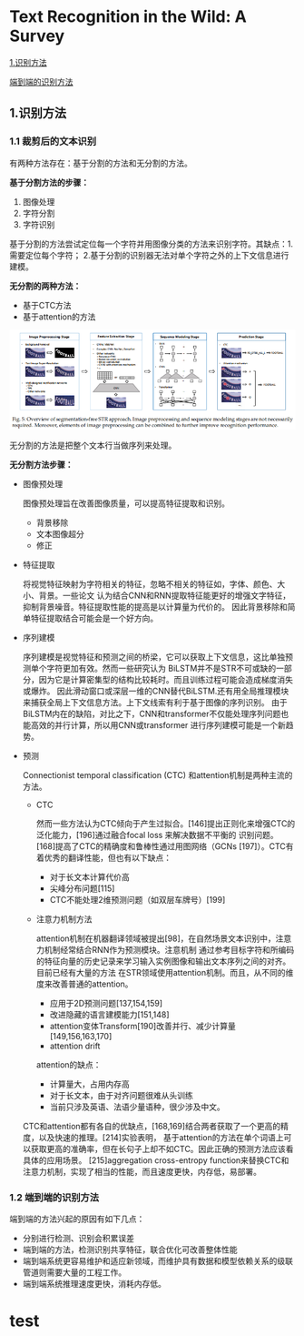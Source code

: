 # Text Recognition in the Wild: A Survey

[1.识别方法](##1.识别方法)

[端到端的识别方法](#test)

## 1.识别方法

### 1.1 裁剪后的文本识别
有两种方法存在：基于分割的方法和无分割的方法。

**基于分割方法的步骤：**
1. 图像处理
2. 字符分割
3. 字符识别

基于分割的方法尝试定位每一个字符并用图像分类的方法来识别字符。其缺点：1.需要定位每个字符；
2.基于分割的识别器无法对单个字符之外的上下文信息进行建模。

**无分割的两种方法：**
* 基于CTC方法
* 基于attention的方法

![img_14.png](img_14.png)

无分割的方法是把整个文本行当做序列来处理。

**无分割方法步骤：**

* 图像预处理
  
  图像预处理旨在改善图像质量，可以提高特征提取和识别。
  * 背景移除
  * 文本图像超分
  * 修正
* 特征提取
  
  将视觉特征映射为字符相关的特征，忽略不相关的特征如，字体、颜色、大小、背景。一些论文
  认为结合CNN和RNN提取特征能更好的增强文字特征，抑制背景噪音。特征提取性能的提高是以计算量为代价的。
  因此背景移除和简单特征提取结合可能会是一个好方向。
* 序列建模
  
  序列建模是视觉特征和预测之间的桥梁，它可以获取上下文信息，这比单独预测单个字符更加有效。然而一些研究认为
  BiLSTM并不是STR不可或缺的一部分，因为它是计算密集型的结构比较耗时。而且训练过程可能会造成梯度消失或爆炸。
  因此滑动窗口或深层一维的CNN替代BiLSTM.还有用全局推理模块来捕获全局上下文信息方法。上下文线索有利于基于图像的序列识别。
  由于BiLSTM内在的缺陷，对比之下，CNN和transformer不仅能处理序列问题也能高效的并行计算，所以用CNN或transformer
  进行序列建模可能是一个新趋势。
* 预测

  Connectionist temporal classification (CTC) 和attention机制是两种主流的方法。
  * CTC
    
    然而一些方法认为CTC倾向于产生过拟合。[146]提出正则化来增强CTC的泛化能力，[196]通过融合focal loss 来解决数据不平衡的
    识别问题。[168]提高了CTC的精确度和鲁棒性通过用图网络（GCNs [197]）。CTC有着优秀的翻译性能，但也有以下缺点：
    * 对于长文本计算代价高
    * 尖峰分布问题[115]
    * CTC不能处理2维预测问题（如双层车牌号）[199]

  * 注意力机制方法
  
    attention机制在机器翻译领域被提出[98]，在自然场景文本识别中，注意力机制经常结合RNN作为预测模块。注意机制
    通过参考目标字符和所编码的特征向量的历史记录来学习输入实例图像和输出文本序列之间的对齐。目前已经有大量的方法
    在STR领域使用attention机制。而且，从不同的维度来改善普通的attention。
    * 应用于2D预测问题[137,154,159]
    * 改进隐藏的语言建模能力[151,148]
    * attention变体Transform[190]改善并行、减少计算量[149,156,163,170]
    * attention drift
    
    attention的缺点：
      * 计算量大，占用内存高
      * 对于长文本，由于对齐问题很难从头训练
      * 当前只涉及英语、法语少量语种，很少涉及中文。
  
  CTC和attention都有各自的优缺点，[168,169]结合两者获取了一个更高的精度，以及快速的推理。[214]实验表明，
  基于attention的方法在单个词语上可以获取更高的准确率，但在长句子上却不如CTC。因此正确的预测方法应该看具体的应用场景。
  [215]aggregation cross-entropy function来替换CTC和注意力机制，实现了相当的性能，而且速度更快，内存低，易部署。
  
### 1.2 端到端的识别方法
  端到端的方法兴起的原因有如下几点：
  * 分别进行检测、识别会积累误差
  * 端到端的方法，检测识别共享特征，联合优化可改善整体性能
  * 端到端系统更容易维护和适应新领域，而维护具有数据和模型依赖关系的级联管道则需要大量的工程工作。
  * 端到端系统推理速度更快，消耗内存低。

# test



